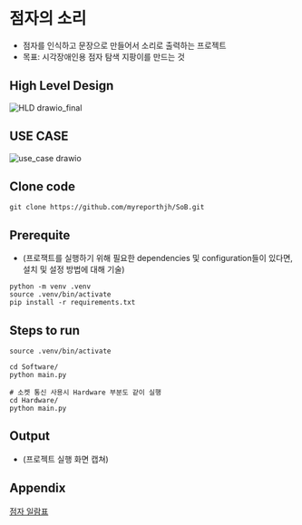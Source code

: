 # 점자의 소리

* 점자를 인식하고 문장으로 만들어서 소리로 출력하는 프로젝트
* 목표: 시각장애인용 점자 탐색 지팡이를 만드는 것

## High Level Design
![HLD drawio_final](https://github.com/myreporthjh/SoB/assets/148738904/2da72cea-a361-4ca3-b1b8-ac1f9c32bb8c)

## USE CASE
![use_case drawio](https://github.com/myreporthjh/SoB/assets/148738904/1c066193-9c47-4f00-b9b4-e904a14dce17)

## Clone code


```shell
git clone https://github.com/myreporthjh/SoB.git
```

## Prerequite

* (프로잭트를 실행하기 위해 필요한 dependencies 및 configuration들이 있다면, 설치 및 설정 방법에 대해 기술)

```shell
python -m venv .venv
source .venv/bin/activate
pip install -r requirements.txt
```

## Steps to run

```shell
source .venv/bin/activate

cd Software/
python main.py

# 소켓 통신 사용시 Hardware 부분도 같이 실행
cd Hardware/
python main.py
```

## Output
* (프로젝트 실행 화면 캡쳐)


## Appendix
[점자 일람표](http://www.hsb.or.kr/client/visually/visually2_7.asp)
